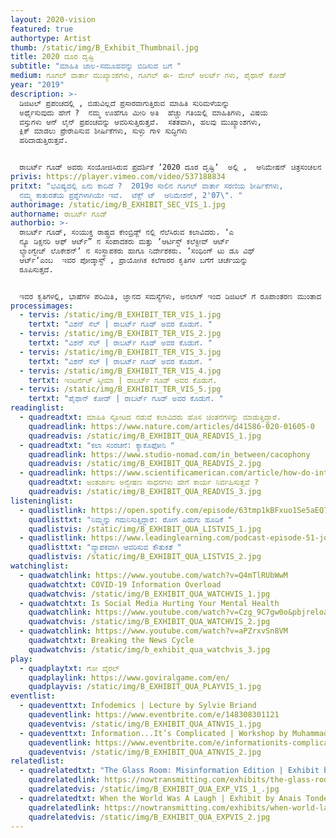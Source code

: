 ```yaml
---
layout: 2020-vision
featured: true
authortype: Artist
thumb: /static/img/B_Exhibit_Thumbnail.jpg
title: 2020 ದೂರ ದೃಷ್ಟಿ
subtitle: "ಮಾಹಿತಿ ಜಾಲ-ಸಮೂಹವನ್ನು ಬಿಡಿಸುವ ಬಗೆ "
medium: ಗೂಗಲ್‌ ವಾರ್ತಾ ಮುಖ್ಯಾಂಶಗಳು, ಗೂಗಲ್‌ ಈ- ಮೇಲ್‌ ಅಲರ್ಟ್‌ ಗಳು, ಪೈಥಾನ್‌ ಕೋಡ್‌
year: "2019"
description: >-
  ಡಿಜಿಟಲ್‌ ಪ್ರಪಂಚದಲ್ಲಿ , ಬಿಡುವಿಲ್ಲದೆ ಪ್ರಸಾರವಾಗುತ್ತಿರುವ ಮಾಹಿತಿ ಸುರಿಮಳೆಯನ್ನು
  ಅರ್ಥೈಸುವುದು ಹೇಗೆ ?  ನಮ್ಮ ಊಹೆಗೂ ಮೀರಿ ಅತಿ  ಹೆಚ್ಚು ಗತಿಯಲ್ಲಿ ಮಾಹಿತಿಗಳು, ವಿಷಯ
  ವಸ್ತುಗಳು ಆನ್‌ ಲೈನ್‌ ಪ್ರಪಂಚವನ್ನು ಆವರಿಸುತ್ತಿರುತ್ತವೆ.  ಸತತವಾಗಿ, ಹಲವು ಮುಖ್ಯಾಂಶಗಳು,
  ಕ್ಲಿಕ್‌ ಮಾಡಲು ಪ್ರೇರೇಪಿಸುವ ಶೀರ್ಷಿಕೆಗಳು, ಸುಳ್ಳು ಗಾಳಿ ಸುದ್ಧಿಗಳು
  ಹರಿದಾಡುತ್ತಿರುತ್ತವೆ. 


  ರಾಬರ್ಟ್‌ ಗೂಡ್‌ ಅವರು ಸಂಯೋಜಿಸಿರುವ ಪ್ರದರ್ಶಿಕೆ ʼ2020 ದೂರ ದೃಷ್ಟಿʼ  ಅಲ್ಲಿ ,  ಆನಿಮೇಷನ್‌ ಚಿತ್ರಸಂಚಲನ ರೂಪದಲ್ಲಿ ಮುಖ್ಯಾಂಶಗಳು ಪರದೆಯ ಮೇಲೆ ಪ್ರಕಟಗೊಳ್ಳುತ್ತವೆ.  ಅವುಗಳಲ್ಲಿ ಅಡಗಿರುವ ಮಾಹಿತಿಯಿಂದ ನಮ್ಮಲಿ ಹಲವಾರು ಕುತೂಹಲಕಾರಿ ಪ್ರಶ್ನೆಗಳು ಉದ್ಭವಿಸುತ್ತವೆ.  ಪೆಟ್ರಿ ಡಿಶ್‌ ಅಲ್ಲಿ ವೈರಾಣುಗಳು ಬೆಳೆಯುವಂತೆ, ಪರದೆಯ ಮೇಲೆ ಈ ಚಿತ್ರ ಸಂಚಲನಗಳು ಮೂಡಿ ಮರೆಯಾಗುತ್ತವೆ.
privis: https://player.vimeo.com/video/537188834
pritxt: "ಭವಿಷ್ಯದಲ್ಲಿ ಏನು ಕಾದಿದೆ ?  2019ರ ಸಾಲಿನ ಗೂಗಲ್‌ ವಾರ್ತಾ ಸರಣಿಯ ಶೀರ್ಷಿಕೆಗಳು,
  ನಮ್ಮ ಕಾತುರತೆಯ ಪ್ರಶ್ನೆಗಳಾಗಿಯೇ ಇವೆ.  ಟೆಕ್ಸ್ ಟ್‌  ಆನಿಮೇಶನ್‌, 2'07\". "
authorimage: /static/img/B_EXHIBIT_SEC_VIS_1.jpg
authorname: ರಾಬರ್ಟ್‌ ಗೂಡ್‌
authorbio: >-
  ರಾಬರ್ಟ್‌ ಗೂಡ್‌, ಸಂಯುಕ್ತ ರಾಷ್ಟ್ರದ ಕೇಂಬ್ರಿಡ್ಜ್‌ ನಲ್ಲಿ ನೆಲೆಸಿರುವ ಕಲಾವಿದರು. ʼಎ
  ನ್ಯೂ ಡಿಕ್ಷನರಿ ಆಫ್‌ ಆರ್ಟ್”‌ ನ ಸಂಪಾದಕರು ಮತ್ತು ʼಆರ್ಟಿಸ್ಟ್‌ ಕಲೆಕ್ಟೀವ್‌ ಆರ್ಟ್‌
  ಲ್ಯಾಂಗ್ವೇಜ್‌ ಲೊಕೇಶನ್‌ʼ ನ ಸಂಸ್ಥಾಪಕರು ಹಾಗೂ ನಿರ್ದೇಶಕರು. ʼಸಂಥಿಂಗ್‌ ಟು ಡೂ ವಿಥ್‌
  ಆರ್ಟ್‌ʼಎಂಬ  ಇವರ ಪೋಡ್ಕಾಸ್ಟ್‌ , ಪ್ರಾಯೋಗಿಕ ಕಲೆಗಾರರ ಕೃತಿಗಳ ಬಗೆಗೆ ಚರ್ಚೆಯನ್ನು
  ರೂಪಿಸುತ್ತದೆ.  


  ಇವರ ಕೃತಿಗಳಲ್ಲಿ, ಭಾಷೆಗಳ ಪರಿಮಿತಿ, ಜ್ಞಾನದ ಸಮಸ್ಯೆಗಳು, ಅನಲಾಗ್‌ ಇಂದ ಡಿಜಿಟಲ್‌ ಗೆ ರೂಪಾಂತರಣ ಮುಂತಾದ ವಿಷಯಗಳು  ಆಗಾಗ ಪುನರಾವರ್ತನೆಗೊಳ್ಳುತ್ತವೆ.
processimages:
  - tervis: /static/img/B_EXHIBIT_TER_VIS_1.jpg
    tertxt: "ವಿಶನ್‌ ಸೆಲ್‌ | ರಾಬರ್ಟ್‌ ಗೂಡ್‌ ಅವರ ಕೊಡುಗೆ. "
  - tervis: /static/img/B_EXHIBIT_TER_VIS_2.jpg
    tertxt: "ವಿಶನ್‌ ಸೆಲ್‌ | ರಾಬರ್ಟ್‌ ಗೂಡ್‌ ಅವರ ಕೊಡುಗೆ. "
  - tervis: /static/img/B_EXHIBIT_TER_VIS_3.jpg
    tertxt: "ವಿಶನ್‌ ಸೆಲ್‌ | ರಾಬರ್ಟ್‌ ಗೂಡ್‌ ಅವರ ಕೊಡುಗೆ. "
  - tervis: /static/img/B_EXHIBIT_TER_VIS_4.jpg
    tertxt: ಇಂಟರ್ನೆಟ್‌ ಸ್ಕೀಮಾ | ರಾಬರ್ಟ್‌ ಗೂಡ್‌ ಅವರ ಕೊಡುಗೆ.
  - tervis: /static/img/B_EXHIBIT_TER_VIS_5.jpg
    tertxt: "ಪೈಥಾನ್‌ ಕೋಡ್‌ | ರಾಬರ್ಟ್‌ ಗೂಡ್‌ ಅವರ ಕೊಡುಗೆ. "
readinglist:
  - quadreadtxt: ಮಾಹಿತಿ ಸ್ಫೋಟದ ನಡುವೆ ಕಲಾವಿದರು ಹೊಸ ಚಿಂತನೆಗಳನ್ನು ಮಾಡುತ್ತಿದ್ದಾರೆ.
    quadreadlink: https://www.nature.com/articles/d41586-020-01605-0
    quadreadvis: /static/img/B_EXHIBIT_QUA_READVIS_1.jpg
  - quadreadtxt: "ಕಲಾ ಸಂರಚನೆ: ಕ್ಯಾಕೊಫೋನಿ "
    quadreadlink: https://www.studio-nomad.com/in_between/cacophony
    quadreadvis: /static/img/B_EXHIBIT_QUA_READVIS_2.jpg
  - quadreadlink: https://www.scientificamerican.com/article/how-do-internet-search-en/
    quadreadtxt: ಅಂತರ್ಜಾಲ ಅನ್ವೇಷಣ ಸಾಧನಗಳು ಹೇಗೆ ಕಾರ್ಯ ನಿರ್ವಹಿಸುತ್ತವೆ ?
    quadreadvis: /static/img/B_EXHIBIT_QUA_READVIS_3.jpg
listeninglist:
  - quadlistlink: https://open.spotify.com/episode/63tmp1kBFxuo1Se5aEQ7hn
    quadlisttxt: "ನಿಮ್ಮನ್ನು ಗಮನಿಸುತ್ತಿದ್ದಾರೆ: ರೋಗ ಪಿಡುಗು ಹೂಡಿಕೆ "
    quadlistvis: /static/img/B_EXHIBIT_QUA_LISTVIS_1.jpg
  - quadlistlink: https://www.leadinglearning.com/podcast-episode-51-jonah-berger/
    quadlisttxt: "ವ್ಯಾಪಕವಾಗಿ ಆವರಿಸುವ ಕೌತುಕತೆ "
    quadlistvis: /static/img/B_EXHIBIT_QUA_LISTVIS_2.jpg
watchinglist:
  - quadwatchlink: https://www.youtube.com/watch?v=Q4mTlRUbWwM
    quadwatchtxt: COVID-19 Information Overload
    quadwatchvis: /static/img/B_EXHIBIT_QUA_WATCHVIS_1.jpg
  - quadwatchtxt: Is Social Media Hurting Your Mental Health
    quadwatchlink: https://www.youtube.com/watch?v=Czg_9C7gw0o&pbjreload=101
    quadwatchvis: /static/img/B_EXHIBIT_QUA_WATCHVIS_2.jpg
  - quadwatchlink: https://www.youtube.com/watch?v=aPZrxvSn8VM
    quadwatchtxt: Breaking the News Cycle
    quadwatchvis: /static/img/b_exhibit_qua_watchvis_3.jpg
play:
  - quadplaytxt: ಗೋ ವೈರಲ್‌
    quadplaylink: https://www.goviralgame.com/en/
    quadplayvis: /static/img/B_EXHIBIT_QUA_PLAYVIS_1.jpg
eventlist:
  - quadeventtxt: Infodemics | Lecture by Sylvie Briand
    quadeventlink: https://www.eventbrite.com/e/148308301121
    quadeventvis: /static/img/B_EXHIBIT_QUA_ATNVIS_1.jpg
  - quadeventtxt: Information...It’s Complicated | Workshop by Muhammad Radwan
    quadeventlink: https://www.eventbrite.com/e/informationits-complicated-workshop-registration-145818873175
    quadeventvis: /static/img/B_EXHIBIT_QUA_ATNVIS_2.jpg
relatedlist:
  - quadrelatedtxt: "The Glass Room: Misinformation Edition | Exhibit by Tactical Tech "
    quadrelatedlink: https://nowtransmitting.com/exhibits/the-glass-room/
    quadrelatedvis: /static/img/B_EXHIBIT_QUA_EXP_VIS_1_.jpg
  - quadrelatedtxt: When the World Was A Laugh | Exhibit by Anais Tondeur
    quadrelatedlink: https://nowtransmitting.com/exhibits/when-world-laugh/
    quadrelatedvis: /static/img/B_EXHIBIT_QUA_EXPVIS_2.jpg
---
```

